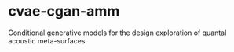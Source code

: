 # cvae-cgan-amm

Conditional generative models for the design
exploration of quantal acoustic meta-surfaces

